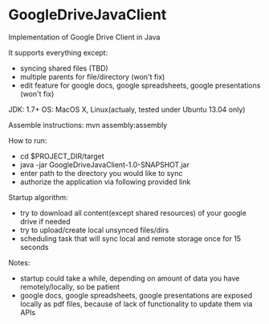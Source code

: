 GoogleDriveJavaClient
=====================

Implementation of Google Drive Client in Java

It supports everything except:
 - syncing shared files (TBD)
 - multiple parents for file/directory (won't fix)
 - edit feature for google docs, google spreadsheets, google presentations (won't fix)

JDK: 1.7+
OS: MacOS X, Linux(actualy, tested under Ubuntu 13.04 only)

Assemble instructions: mvn assembly:assembly

How to run:
 - cd $PROJECT_DIR/target
 - java -jar GoogleDriveJavaClient-1.0-SNAPSHOT.jar
 - enter path to the directory you would like to sync
 - authorize the application via following provided link
  
Startup algorithm:
 - try to download all content(except shared resources) of your google drive if needed
 - try to upload/create local unsynced files/dirs
 - scheduling task that will sync local and remote storage once for 15 seconds

Notes: 
 - startup could take a while, depending on amount of data you have remotely/locally, so be patient
 - google docs, google spreadsheets, google presentations are exposed locally as pdf files, because of lack of functionality to update them via APIs

